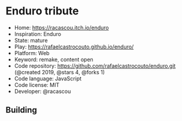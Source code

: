 # Enduro tribute

- Home: https://racascou.itch.io/enduro
- Inspiration: Enduro
- State: mature
- Play: https://rafaelcastrocouto.github.io/enduro/
- Platform: Web
- Keyword: remake, content open
- Code repository: https://github.com/rafaelcastrocouto/enduro.git (@created 2019, @stars 4, @forks 1)
- Code language: JavaScript
- Code license: MIT
- Developer: @racascou

## Building
